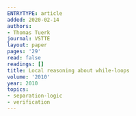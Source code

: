 ```yaml
---
ENTRYTYPE: article
added: 2020-02-14
authors:
- Thomas Tuerk
journal: VSTTE
layout: paper
pages: '29'
read: false
readings: []
title: Local reasoning about while-loops
volume: '2010'
year: 2010
topics:
- separation-logic
- verification
---
```

